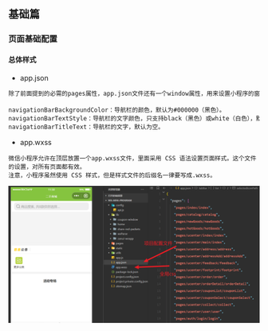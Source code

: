 



## 基础篇



### 页面基础配置





#### 总体样式

- app.json

```html
除了前面提到的必需的pages属性，app.json文件还有一个window属性，用来设置小程序的窗口。window属性的值是一个对象，其中有三个属性很常用。

navigationBarBackgroundColor：导航栏的颜色，默认为#000000（黑色）。
navigationBarTextStyle：导航栏的文字颜色，只支持black（黑色）或white（白色），默认为white。
navigationBarTitleText：导航栏的文字，默认为空。
```

- app.wxss

```apl
微信小程序允许在顶层放置一个app.wxss文件，里面采用 CSS 语法设置页面样式。这个文件的设置，对所有页面都有效。
注意，小程序虽然使用 CSS 样式，但是样式文件的后缀名一律要写成.wxss。
```



![image-20240320115107536](微信小程序.assets/image-20240320115107536.png)











